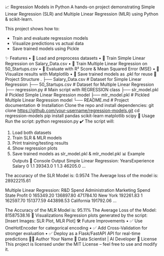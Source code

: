 📈 Regression Models in Python
A hands-on project demonstrating Simple Linear Regression (SLR) and Multiple Linear Regression (MLR) using Python & scikit-learn.

This project shows how to:
- Train and evaluate regression models
- Visualize predictions vs actual data
- Save trained models using Pickle

✨ Features
•	🔹 Load and preprocess datasets
•	🔹 Train Simple Linear Regression on Salary_Data.csv
•	🔹 Train Multiple Linear Regression on 50_Startups.csv
•	🔹 Evaluate with R² Score & Mean Squared Error (MSE)
•	🔹 Visualize results with Matplotlib
•	🔹 Save trained models as .pkl for reuse
📂 Project Structure
.
├── Salary_Data.csv       # Dataset for Simple Linear Regression
├── 50_Startups.csv       # Dataset for Multiple Linear Regression
├── regression.py         # Main script with REGRESSION class
├── slr_model.pkl         # Pickled Simple Linear Regression model
├── mlr_model.pkl         # Pickled Multiple Linear Regression model
└── README.md             # Project documentation
⚙️ Installation
Clone the repo and install dependencies:
git clone https://github.com/your-username/regression-models.git
cd regression-models
pip install pandas scikit-learn matplotlib scipy
🚀 Usage
Run the script:
python regression.py
✔️ The script will:
1. Load both datasets
2. Train SLR & MLR models
3. Print training/testing results
4. Show regression plots
5. Save trained models as slr_model.pkl & mlr_model.pkl
📊 Example Outputs
🔹 Console Output
Simple Linear Regression:
   YearsExperience   Salary
0              1.1  39343.0
1              1.3  46205.0
...

The accuracy of the SLR Model is: 0.9574
The Average loss of the model is: 28922215.61

Multiple Linear Regression:
   R&D Spend  Administration  Marketing Spend       State     Profit
0  165349.20       136897.80        471784.10    New York  192261.83
1  162597.70       151377.59        443898.53  California  191792.06
...

The Accuracy of the MLR Model is: 95.11%
The Average Loss of the Model: 81587538.16
🔹 Visualizations
Regression plots generated by the script:
[Insert Images: SLR Plot, MLR Plot]
🛠 Future Improvements
•	✅ Use OneHotEncoder for categorical encoding
•	✅ Add Cross-Validation for stronger evaluation
•	✅ Deploy as a Flask/FastAPI API for real-time predictions
👨‍💻 Author
Your Name
📌 Data Scientist | AI Developer
📜 License
This project is licensed under the MIT License – feel free to use and modify it.
